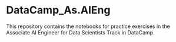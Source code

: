 # DataCamp_As.AIEng

This repository contains the notebooks for practice exercises in the Associate AI Engineer for Data Scientists Track in DataCamp.
